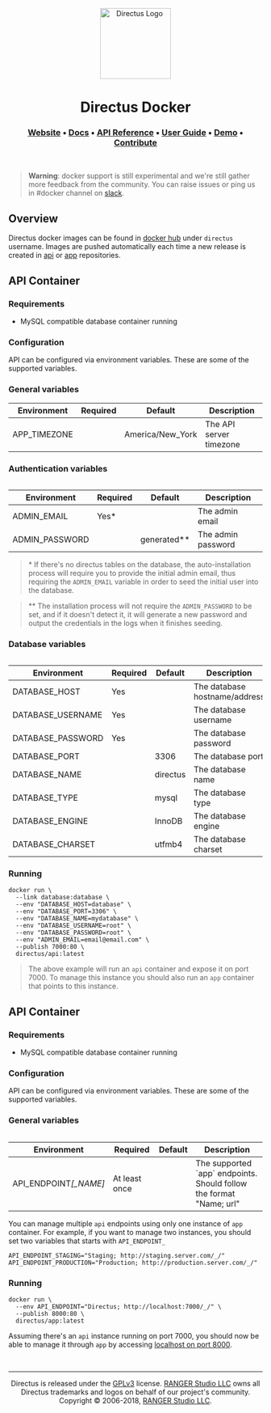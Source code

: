 <p align="center">
  <a href="https://directus.io" target="_blank" rel="noopener noreferrer">
    <img src="https://user-images.githubusercontent.com/522079/43096167-3a1b1118-8e86-11e8-9fb2-7b4e3b1368bc.png" width="140" alt="Directus Logo"/>
  </a>
</p>

<h1 align="center">
  Directus Docker
</h1>

<h3 align="center">
  <a href="https://directus.io">Website</a> •
  <a href="https://docs.directus.io">Docs</a> •
  <a href="https://docs.directus.io/api/reference.html">API Reference</a> •
  <a href="https://docs.directus.io/app/user-guide.html">User Guide</a> •
  <a href="https://directus.app">Demo</a> •
  <a href="https://docs.directus.io/supporting-directus.html">Contribute</a>
</h3>

<p>&nbsp;</p>

> **Warning**: docker support is still experimental and we're still gather more feedback from the community. You can raise issues or ping us in #docker channel on [slack](https://slack.getdirectus.com/).

## Overview

Directus docker images can be found in [docker hub](https://hub.docker.com/r/directus/) under `directus` username. Images are pushed automatically each time a new release is created in [api](https://github.com/directus/api) or [app](https://github.com/directus/app) repositories.

## API Container

### Requirements

- MySQL compatible database container running

### Configuration

API can be configured via environment variables. These are some of the supported variables.

### General variables

<table>
  <thead>
    <tr>
      <th>Environment</th>
      <th>Required</th>
      <th>Default</th>
      <th>Description</th>
    </tr>
  </thead>
  <tbody>
    <tr>
      <td>APP_TIMEZONE</td>
      <td>&nbsp;</td>
      <td>America/New_York</td>
      <td>The API server timezone</td>
    </tr>
  </tbody>
<table>

### Authentication variables

<table>
  <thead>
    <tr>
      <th>Environment</th>
      <th>Required</th>
      <th>Default</th>
      <th>Description</th>
    </tr>
  </thead>
  <tbody>
    <tr>
      <td>ADMIN_EMAIL</td>
      <td>Yes*</td>
      <td>&nbsp;</td>
      <td>The admin email</td>
    </tr>
    <tr>
      <td>ADMIN_PASSWORD</td>
      <td>&nbsp;</td>
      <td>generated**</td>
      <td>The admin password</td>
    </tr>
  </tbody>
<table>

> \* If there's no directus tables on the database, the auto-installation process will require you to provide the initial admin email, thus requiring the `ADMIN_EMAIL` variable in order to seed the initial user into the database.

> \*\* The installation process will not require the `ADMIN_PASSWORD` to be set, and if it doesn't detect it, it will generate a new password and output the credentials in the logs when it finishes seeding.

### Database variables

<table>
  <thead>
    <tr>
      <th>Environment</th>
      <th>Required</th>
      <th>Default</th>
      <th>Description</th>
    </tr>
  </thead>
  <tbody>
    <tr>
      <td>DATABASE_HOST</td>
      <td>Yes</td>
      <td>&nbsp;</td>
      <td>The database hostname/address</td>
    </tr>
    <tr>
      <td>DATABASE_USERNAME</td>
      <td>Yes</td>
      <td>&nbsp;</td>
      <td>The database username</td>
    </tr>
    <tr>
      <td>DATABASE_PASSWORD</td>
      <td>Yes</td>
      <td>&nbsp;</td>
      <td>The database password</td>
    </tr>
    <tr>
      <td>DATABASE_PORT</td>
      <td>&nbsp;</td>
      <td>3306</td>
      <td>The database port</td>
    </tr>
    <tr>
      <td>DATABASE_NAME</td>
      <td>&nbsp;</td>
      <td>directus</td>
      <td>The database name</td>
    </tr>
    <tr>
      <td>DATABASE_TYPE</td>
      <td>&nbsp;</td>
      <td>mysql</td>
      <td>The database type</td>
    </tr>
    <tr>
      <td>DATABASE_ENGINE</td>
      <td>&nbsp;</td>
      <td>InnoDB</td>
      <td>The database engine</td>
    </tr>
    <tr>
      <td>DATABASE_CHARSET</td>
      <td>&nbsp;</td>
      <td>utfmb4</td>
      <td>The database charset</td>
    </tr>
  </tbody>
<table>

### Running

```
docker run \
  --link database:database \
  --env "DATABASE_HOST=database" \
  --env "DATABASE_PORT=3306" \
  --env "DATABASE_NAME=mydatabase" \
  --env "DATABASE_USERNAME=root" \
  --env "DATABASE_PASSWORD=root" \
  --env "ADMIN_EMAIL=email@email.com" \
  --publish 7000:80 \
  directus/api:latest
```

> The above example will run an `api` container and expose it on port 7000. To manage this instance you should also run an `app` container that points to this instance.


## API Container

### Requirements

- MySQL compatible database container running

### Configuration

API can be configured via environment variables. These are some of the supported variables.

### General variables

<table>
  <thead>
    <tr>
      <th>Environment</th>
      <th>Required</th>
      <th>Default</th>
      <th>Description</th>
    </tr>
  </thead>
  <tbody>
    <tr>
      <td>API_ENDPOINT<i>[_NAME]</i></td>
      <td>At least once</td>
      <td>&nbsp;</td>
      <td>
        The supported `app` endpoints.<br/>
        Should follow the format "Name; url"
      </td>
    </tr>
  </tbody>
<table>

You can manage multiple `api` endpoints using only one instance of `app` container. For example, if you want to manage two instances, you should set two variables that starts with `API_ENDPOINT_`

```.env
API_ENDPOINT_STAGING="Staging; http://staging.server.com/_/"
API_ENDPOINT_PRODUCTION="Production; http://production.server.com/_/"
```

### Running

```
docker run \
  --env API_ENDPOINT="Directus; http://localhost:7000/_/" \
  --publish 8000:80 \
  directus/app:latest
```

Assuming there's an `api` instance running on port 7000, you should now be able to manage it through `app` by accessing [localhost on port 8000](http://localhost:8000/).

<p>&nbsp;</p>

----

<p align="center">
  Directus is released under the <a href="http://www.gnu.org/copyleft/gpl.html">GPLv3</a> license. <a href="http://rangerstudio.com">RANGER Studio LLC</a> owns all Directus trademarks and logos on behalf of our project's community. Copyright © 2006-2018, <a href="http://rangerstudio.com">RANGER Studio LLC</a>.
</p>
